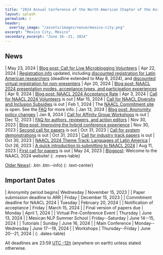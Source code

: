 ```yaml
---
title: "2024 Annual Conference of the North American Chapter of the Association for Computational Linguistics"
layout: splash
permalink: /
header:
  overlay_image: "/assets/images/venue/mexico-city.png"
excerpt: "Mexico City, Mexico"
secondary_excerpt: "June 16--21, 2024"
---
```


## News

<style>
.news-table tr td:nth-child(1) { font-weight: bold; width: 10em; }
.notice--warning del { color: #888; }
</style>
| May 23, 2024 | [Blog post: Call for Live Microblogging Volunteers](/blog/live-microblogging/)
| Apr 22, 2024 | [Registration info](/registration/registration/) updated, including [discounted registration for Latin American researchers](/registration/discount/) (deadline extended to May 8, 2024), and [discounted virtual registration for non-presenters](/registration/discount-virtual/)
| Apr 20, 2024 | [Blog post: NAACL 2024 presentation modes, acceptance types, and participation experiences](/blog/presentation/)
| Apr 9, 2024 | [Blog post: NAACL 2024 Acceptance Rate](/blog/acceptance/)
| Apr 3, 2024  | [Call for NAACL 2024 Volunteers](/calls/volunteers/) is out
| Mar 15, 2024  | [Call for NAACL Diversity and Inclusion Subsidies](/calls/subsidies/) is out
| Feb 1, 2024 | The [NAACL Commitment site](https://openreview.net/group?id=aclweb.org/NAACL/2024/Conference#tab-recent-activity) is open. See the [FAQ](https://docs.google.com/document/d/1uoa2jgHuEWK6zzHZvqLtdVrF8BbaQnMrDvvF1TlUaas/edit) for more info.
| Jan 13, 2024 | [Blog post: Anonymity policy changes](/blog/anonimity)
| Jan 8, 2024  | [Call for Affinity Group Workshops](/calls/affinity) is out
| Dec 12, 2023 | [FAQ for authors, reviewers, and action editors](https://docs.google.com/document/d/1uoa2jgHuEWK6zzHZvqLtdVrF8BbaQnMrDvvF1TlUaas/edit?usp=sharing)
| Nov 30, 2023 | [Blog post: Improving the hybrid conference experience](/blog/hybrid/)
| Nov 30, 2023 | [Second call for papers](/calls/papers/) is out
| Oct 31, 2023 | [Call for system demonstrations](/calls/demos/) is out
| Oct 31, 2023 | [Call for industry track papers](/calls/industry/) is out
| Oct 30, 2023 | [NAACL 2024 Theme Track: Languages of Latin America](/blog/NAACL-2024-Theme-Track-Languages-of-Latin-America/) 
| Oct 26, 2023 | [A quick introduction to submitting to NAACL 2024](/blog/A-quick-introduction-to-submitting-to-NAACL-2024/) 
| Aug 11, 2023 | [First call for papers](/calls/first_call_for_papers/) is out
| May 24, 2023 | [Blogpost](/blog/): Welcome to the NAACL 2024 website!
{: .news-table}

<!-- Note: When this table is too full, move some to the archive page. -->
[Older News](/archive/){: .btn .btn--info}
{: .text-center}

## Important Dates

<style>
.dates-table del { color: #888; }
</style>

| Anonymity period begins| Wednesday | November 15, 2023 |
| Paper submission deadline to ARR | Friday | December 15, 2023 |
| Commitment deadline for NAACL 2024 | Tuesday | February 20, 2024 |
| Notification of acceptance | Friday | March 15, 2024 |
| Final version of papers due | Monday | April 1, 2024 |
| Virtual Pre-Conference Event | Thursday | June 13, 2024 | 
| Mexican NLP Summer School | Friday--Saturday | June 14--15, 2024 | 
| Tutorials | Sunday | June 16, 2024 |
| Main Conference | Monday--Wednesday | June 17--19, 2024 |
| Workshops | Thursday--Friday | June 20--21, 2024 |
{: .dates-table}

All deadlines are 23:59 <a target="_blank" href="https://www.timeanddate.com/time/zone/timezone/utc-12">UTC -12h</a> (anywhere on earth) unless stated otherwise.
